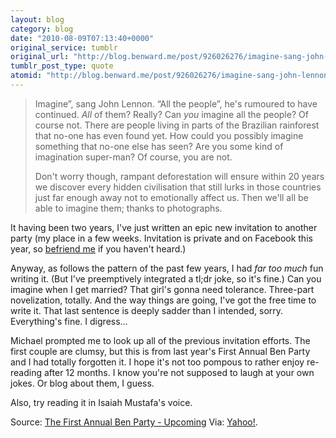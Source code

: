 ```yaml
---
layout: blog
category: blog
date: "2010-08-09T07:13:40+0000"
original_service: tumblr
original_url: "http://blog.benward.me/post/926026276/imagine-sang-john-lennon-all-the-people"
tumblr_post_type: quote
atomid: "http://blog.benward.me/post/926026276/imagine-sang-john-lennon-all-the-people"
---
```

> Imagine”, sang John Lennon. “All the people”, he's rumoured to have continued. _All_ of them? Really? Can _you_ imagine all the people? Of course not. There are people living in parts of the Brazilian rainforest that no-one has even found yet. How could you possibly imagine something that no-one else has seen? Are you some kind of imagination super-man? Of course, you are not.
> 
> Don't worry though, rampant deforestation will ensure within 20 years we discover every hidden civilisation that still lurks in those countries just far enough away not to emotionally affect us. Then we'll all be able to imagine them; thanks to photographs.

It having been two years, I've just written an epic new invitation to another party (my place in a few weeks. Invitation is private and on Facebook this year, so [befriend me](http://www.facebook.com/bnwrd) if you haven't heard.)

Anyway, as follows the pattern of the past few years, I had _far too much_ fun writing it. (But I've preemptively integrated a tl;dr joke, so it's fine.) Can you imagine when I get married? That girl's gonna need tolerance. Three-part novelization, totally. And the way things are going, I've got the free time to write it. That last sentence is deeply sadder than I intended, sorry. Everything's fine. I digress…

Michael prompted me to look up all of the previous invitation efforts. The first couple are clumsy, but this is from last year's First Annual Ben Party and I had totally forgotten it. I hope it's not too pompous to rather enjoy re-reading after 12 months. I know you're not supposed to laugh at your own jokes. Or blog about them, I guess.

Also, try reading it in Isaiah Mustafa's voice.

Source: <a href="http://upcoming.yahoo.com/event/4128730/CA/San-Francisco/The-First-Annual-Ben-Party/Ben39s-Flat/">The First Annual Ben Party - Upcoming</a>
Via: [Yahoo!](http://upcoming.yahoo.com/event/4128730/CA/San-Francisco/The-First-Annual-Ben-Party/Ben39s-Flat/).